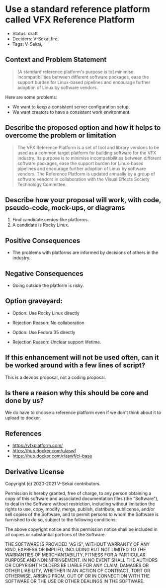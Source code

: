 # Use a standard reference platform called VFX Reference Platform

- Status: draft <!-- draft | rejected | accepted | deprecated | superseded by -->
- Deciders: V-Sekai,fire,
- Tags: V-Sekai,

## Context and Problem Statement

> [A standard reference platform's purpose is to] minimise incompatibilities between different software packages, ease the support burden for Linux-based pipelines and encourage further adoption of Linux by software vendors. 

Here are some problems:

* We want to keep a consistent server configuration setup.
* We want creators to have a consistent work environment.

## Describe the proposed option and how it helps to overcome the problem or limitation

> The VFX Reference Platform is a set of tool and library versions to be used as a common target platform for building software for the VFX industry. Its purpose is to minimise incompatibilities between different software packages, ease the support burden for Linux-based pipelines and encourage further adoption of Linux by software vendors. The Reference Platform is updated annually by a group of software vendors in collaboration with the Visual Effects Society Technology Committee.

## Describe how your proposal will work, with code, pseudo-code, mock-ups, or diagrams

1. Find candidate centos-like platforms.
1. A candidate is Rocky Linux.

## Positive Consequences <!-- optional -->

- The problems with platforms are informed by decisions of others in the industry.

## Negative Consequences <!-- optional -->

- Going outside the platform is risky.

## Option graveyard: <!-- same as above -->

- Option: Use Rocky Linux directly
- Rejection Reason: No collaboration

- Option: Use Fedora 35 directly
- Rejection Reason: Unclear support lifetime.

## If this enhancement will not be used often, can it be worked around with a few lines of script?

This is a devops proposal, not a coding proposal.

## Is there a reason why this should be core and done by us?

We do have to choose a reference platform even if we don't think about it to upload to docker.

## References <!-- optional -->

- https://vfxplatform.com/
- https://hub.docker.com/u/aswf
- https://hub.docker.com/r/aswf/ci-base

## Derivative License

Copyright (c) 2020-2021 V-Sekai contributors.

Permission is hereby granted, free of charge, to any person obtaining a copy
of this software and associated documentation files (the "Software"), to deal
in the Software without restriction, including without limitation the rights
to use, copy, modify, merge, publish, distribute, sublicense, and/or sell
copies of the Software, and to permit persons to whom the Software is
furnished to do so, subject to the following conditions:

The above copyright notice and this permission notice shall be included in all
copies or substantial portions of the Software.

THE SOFTWARE IS PROVIDED "AS IS", WITHOUT WARRANTY OF ANY KIND, EXPRESS OR
IMPLIED, INCLUDING BUT NOT LIMITED TO THE WARRANTIES OF MERCHANTABILITY,
FITNESS FOR A PARTICULAR PURPOSE AND NONINFRINGEMENT. IN NO EVENT SHALL THE
AUTHORS OR COPYRIGHT HOLDERS BE LIABLE FOR ANY CLAIM, DAMAGES OR OTHER
LIABILITY, WHETHER IN AN ACTION OF CONTRACT, TORT OR OTHERWISE, ARISING FROM,
OUT OF OR IN CONNECTION WITH THE SOFTWARE OR THE USE OR OTHER DEALINGS IN THE
SOFTWARE.

